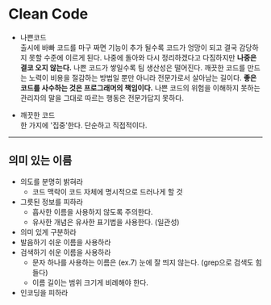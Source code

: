 



# Clean Code

- 나쁜코드<br>
출시에 바빠 코드를 마구 짜면 기능이 추가 될수록 코드가 엉망이 되고 결국 감당하지 못할 수준에 이르게 된다. 나중에 돌아와 다시 정리하겠다고 다짐하지만 **나중은 결코 오지 않는다.**
나쁜 코드가 쌓일수록 팀 생산성은 떨어진다. 깨끗한 코드를 만드는 노력이 비용을 절감하는 방법일 뿐만 아니라 전문가로서 살아남는 길이다. **좋은 코드를 사수하는 것은 프로그래머의 책임이다.** 나쁜 코드의 위험을 이해하지 못하는 관리자의 말을 그대로 따르는 행동은 전문가답지 못하다.

- 깨끗한 코드<br>
한 가지에 '집중'한다. 단순하고 직접적이다.

-----

## 의미 있는 이름

- 의도를 분명히 밝혀라
	- 코드 맥락이 코드 자체에 명시적으로 드러나게 할 것
- 그릇된 정보를 피하라
	- 흡사한 이름을 사용하지 않도록 주의한다.
	- 유사한 개념은 유사한 표기법을 사용한다. (일관성)
- 의미 있게 구분하라
- 발음하기 쉬운 이름을 사용하라
- 검색하기 쉬운 이름을 사용하라
	- 문자 하나를 사용하는 이름은 (ex.7) 눈에 잘 띄지 않는다. (grep으로 검색도 힘들다)
	- 이름 길이는 범위 크기게 비례해야 한다.
- 인코딩을 피하라
